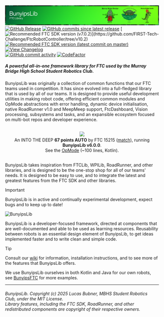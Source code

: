 ![BunyipsLib)](https://github.com/Murray-Bridge-Bunyips/.github/blob/main/bunyipslib_banner.png)
[![GitHub Release](https://img.shields.io/github/v/release/Murray-Bridge-Bunyips/BunyipsLib?color=darkgreen&label=latest%20release)](https://github.com/Murray-Bridge-Bunyips/BunyipsLib/releases/latest)
[![GitHub commits since latest release](https://img.shields.io/github/commits-since/Murray-Bridge-Bunyips/BunyipsLib/latest)](https://github.com/Murray-Bridge-Bunyips/BunyipsLib/commits/master/)
[![Recommended FTC SDK version (v7.0.2)](https://img.shields.io/static/v1?label=sdk%20(v7.0.2)&message=v10.2&color=c76114)](https://github.com/FIRST-Tech-Challenge/FtcRobotController/tree/v10.2)
[![Recommended FTC SDK version (latest commit on master)](https://img.shields.io/static/v1?label=sdk%20(latest%20commit)&message=v10.2&color=ffa159)](https://github.com/FIRST-Tech-Challenge/FtcRobotController/tree/v10.2)
[![View Changelog](https://img.shields.io/static/v1?label=changelog&message=View&color=informational)](/CHANGELOG.md)<br>
[![GitHub commit activity](https://img.shields.io/github/commit-activity/m/Murray-Bridge-Bunyips/BunyipsLib)](https://github.com/Murray-Bridge-Bunyips/BunyipsLib/pulse/monthly)
[![CodeFactor](https://www.codefactor.io/repository/github/murray-bridge-bunyips/bunyipslib/badge)](https://www.codefactor.io/repository/github/murray-bridge-bunyips/bunyipslib)<br>

##### A powerful all-in-one framework library for FTC used by the Murray Bridge High School Student Robotics Club.

BunyipsLib was originally a collection of common functions that our FTC teams used in competition.
It has since evolved into a full-fledged library that is used by all of our teams. It is designed to
provide useful development utilities in making robot code, offering efficient common modules and
OpMode abstractions with
error handling, dynamic device initialisation, native RoadRunner v1.0 and MeepMeep support, FtcDashboard, Vision
processing, subsystems and tasks, and an expansible ecosystem focused on multi-bot repos and developer experience.

<br>
<div align="center">
    <img src="https://github.com/user-attachments/assets/ce11f5f2-b9b4-437f-a07f-f3b8d3b898b1">
    <br>
    An INTO THE DEEP <b>67 points AUTO</b> by FTC 15215 (<a href="https://ftc-events.firstinspires.org/2024/AUCMP/qualifications/41">match</a>), running <b>BunyipsLib v6.0.0</b>.<br>See the <a href="https://github.com/Murray-Bridge-Bunyips/BunyipsFTC/blob/a7861c863a5b31bfa8c0a04e1120aa371d452a3a/TeamCode/Proto/src/main/java/au/edu/sa/mbhs/studentrobotics/ftc15215/proto/autonomous/QuadBasketPlacer.kt">OpMode</a> (~100 lines, Kotlin).
</div>
<br>

BunyipsLib takes inspiration from FTCLib, WPILib, RoadRunner, and other libraries, and is designed
to be the one-stop shop for all of our teams' needs. It is designed to be easy to use, and to integrate
the latest and greatest features from the FTC SDK and other libraries.

> [!IMPORTANT]
> BunyipsLib is in active and continually experimental development, expect bugs and to keep up to
> date!

![BunyipsLib](https://github.com/user-attachments/assets/fd85fde3-4be2-4034-9498-e443d61c7c0e)

BunyipsLib is a developer-focused framework, directed at components that are well-documented and able to be
used as learning resources.
Reusability between robots is an essential design element of BunyipsLib, to get ideas implemented faster and to write
clean and simple code.

> [!TIP]
> Consult our [wiki](https://github.com/Murray-Bridge-Bunyips/BunyipsLib/wiki/) for information, installation
> instructions, and to see more of the features that BunyipsLib offers.

We use BunyipsLib ourselves in both Kotlin and Java for our own
robots, see [BunyipsFTC](https://github.com/Murray-Bridge-Bunyips/BunyipsFTC/) for more examples.

___

###### BunyipsLib. Copyright (c) 2025 Lucas Bubner, MBHS Student Robotics Club, under the MIT License.<br>Library features, including the FTC SDK, RoadRunner, and other redistributed components are copyright of their respective owners.
